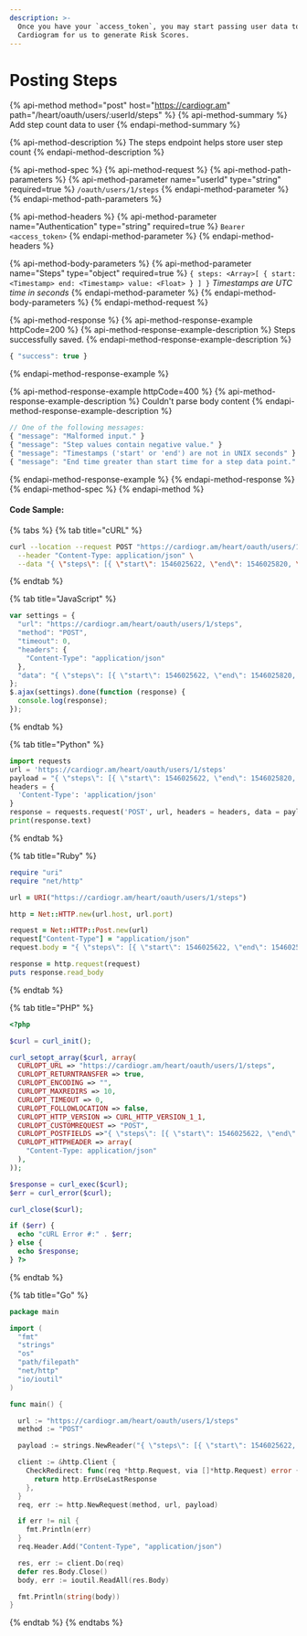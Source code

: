 ```yaml
---
description: >-
  Once you have your `access_token`, you may start passing user data to
  Cardiogram for us to generate Risk Scores.
---
```


# Posting Steps

{% api-method method="post" host="https://cardiogr.am" path="/heart/oauth/users/:userId/steps" %}
{% api-method-summary %}
Add step count data to user
{% endapi-method-summary %}

{% api-method-description %}
The steps endpoint helps store user step count
{% endapi-method-description %}

{% api-method-spec %}
{% api-method-request %}
{% api-method-path-parameters %}
{% api-method-parameter name="userId" type="string" required=true %}
`/oauth/users/1/steps`
{% endapi-method-parameter %}
{% endapi-method-path-parameters %}

{% api-method-headers %}
{% api-method-parameter name="Authentication" type="string" required=true %}
`Bearer <access_token>`
{% endapi-method-parameter %}
{% endapi-method-headers %}

{% api-method-body-parameters %}
{% api-method-parameter name="Steps" type="object" required=true %}
`{
  steps: <Array>[
    {
      start: <Timestamp>
      end: <Timestamp>
      value: <Float>
    }
  ]
}`
_Timestamps are UTC time in seconds_
{% endapi-method-parameter %}
{% endapi-method-body-parameters %}
{% endapi-method-request %}

{% api-method-response %}
{% api-method-response-example httpCode=200 %}
{% api-method-response-example-description %}
Steps successfully saved.
{% endapi-method-response-example-description %}

```javascript
{ "success": true }
```
{% endapi-method-response-example %}

{% api-method-response-example httpCode=400 %}
{% api-method-response-example-description %}
Couldn't parse body content
{% endapi-method-response-example-description %}

```javascript
// One of the following messages:
{ "message": "Malformed input." }
{ "message": "Step values contain negative value." }
{ "message": "Timestamps ('start' or 'end') are not in UNIX seconds" }
{ "message": "End time greater than start time for a step data point." }
```
{% endapi-method-response-example %}
{% endapi-method-response %}
{% endapi-method-spec %}
{% endapi-method %}

#### Code Sample:

{% tabs %}
{% tab title="cURL" %}
```bash
curl --location --request POST "https://cardiogr.am/heart/oauth/users/1/steps" \
  --header "Content-Type: application/json" \
  --data "{ \"steps\": [{ \"start\": 1546025622, \"end\": 1546025820, \"value\": 105 }] }"
```
{% endtab %}

{% tab title="JavaScript" %}
```javascript
var settings = {
  "url": "https://cardiogr.am/heart/oauth/users/1/steps",
  "method": "POST",
  "timeout": 0,
  "headers": {
    "Content-Type": "application/json"
  },
  "data": "{ \"steps\": [{ \"start\": 1546025622, \"end\": 1546025820, \"value\": 105 }] }",
};
$.ajax(settings).done(function (response) {
  console.log(response);
});
```
{% endtab %}

{% tab title="Python" %}
```python
import requests
url = 'https://cardiogr.am/heart/oauth/users/1/steps'
payload = "{ \"steps\": [{ \"start\": 1546025622, \"end\": 1546025820, \"value\": 105 }] }"
headers = {
  'Content-Type': 'application/json'
}
response = requests.request('POST', url, headers = headers, data = payload, allow_redirects=False, timeout=undefined, allow_redirects=false)
print(response.text)
```
{% endtab %}

{% tab title="Ruby" %}
```ruby
require "uri"
require "net/http"

url = URI("https://cardiogr.am/heart/oauth/users/1/steps")

http = Net::HTTP.new(url.host, url.port)

request = Net::HTTP::Post.new(url)
request["Content-Type"] = "application/json"
request.body = "{ \"steps\": [{ \"start\": 1546025622, \"end\": 1546025820, \"value\": 105 }] }"

response = http.request(request)
puts response.read_body
```
{% endtab %}

{% tab title="PHP" %}
```php
<?php

$curl = curl_init();

curl_setopt_array($curl, array(
  CURLOPT_URL => "https://cardiogr.am/heart/oauth/users/1/steps",
  CURLOPT_RETURNTRANSFER => true,
  CURLOPT_ENCODING => "",
  CURLOPT_MAXREDIRS => 10,
  CURLOPT_TIMEOUT => 0,
  CURLOPT_FOLLOWLOCATION => false,
  CURLOPT_HTTP_VERSION => CURL_HTTP_VERSION_1_1,
  CURLOPT_CUSTOMREQUEST => "POST",
  CURLOPT_POSTFIELDS =>"{ \"steps\": [{ \"start\": 1546025622, \"end\": 1546025820, \"value\": 105 }] }",
  CURLOPT_HTTPHEADER => array(
    "Content-Type: application/json"
  ),
));

$response = curl_exec($curl);
$err = curl_error($curl);

curl_close($curl);

if ($err) {
  echo "cURL Error #:" . $err;
} else {
  echo $response;
} ?>
```
{% endtab %}

{% tab title="Go" %}
```go
package main

import (
  "fmt"
  "strings"
  "os"
  "path/filepath"
  "net/http"
  "io/ioutil"
)

func main() {

  url := "https://cardiogr.am/heart/oauth/users/1/steps"
  method := "POST"

  payload := strings.NewReader("{ \"steps\": [{ \"start\": 1546025622, \"end\": 1546025820, \"value\": 105 }] }")

  client := &http.Client {
    CheckRedirect: func(req *http.Request, via []*http.Request) error {
      return http.ErrUseLastResponse
    },
  }
  req, err := http.NewRequest(method, url, payload)

  if err != nil {
    fmt.Println(err)
  }
  req.Header.Add("Content-Type", "application/json")

  res, err := client.Do(req)
  defer res.Body.Close()
  body, err := ioutil.ReadAll(res.Body)

  fmt.Println(string(body))
}
```
{% endtab %}
{% endtabs %}
